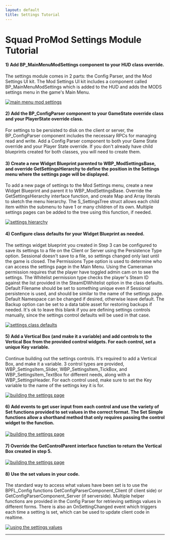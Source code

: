 ```yaml
---
layout: default
title: Settings Tutorial
---
```


# Squad ProMod Settings Module Tutorial

#### 1) Add BP_MainMenuModSettings component to your HUD class override.

The settings module comes in 2 parts: the Config Parser, and the Mod Settings UI kit. The Mod Settings UI kit includes a component called BP_MainMenuModSettings which is added to the HUD and adds the MODS settings menu in the game's Main Menu.

<a href="https://i.imgur.com/FOHe1jo.png" target="_blank" rel="noopener noreferrer">![main menu mod settings](https://i.imgur.com/L6DKtpA.png)</a>

#### 2) Add the BP_ConfigParser component to your GameState override class and your PlayerState override class.

For settings to be persisted to disk on the client or server, the BP_ConfigParser component includes the necessary RPCs for managing read and write. Add a Config Parser component to both your Game State override and your Player State override. If you don't already have child blueprints created for both classes, you will need to create them.

#### 3) Create a new Widget Blueprint parented to WBP_ModSettingsBase, and override GetSettingsHierarchy to define the position in the Settings menu where the settings page will be displayed.

To add a new page of settings to the Mod Settings menu, create a new Widget Blueprint and parent it to WBP_ModSettingsBase. Override the GetSettingsHierarchy interface function, and create Map and Array literals to sketch the menu hierarchy. The S_SettingsTree struct allows each child item within the submenu to have 1 or many children of its own. Multiple settings pages can be added to the tree using this function, if needed.

<a href="https://i.imgur.com/henvduG.png" target="_blank" rel="noopener noreferrer">![settings hierarchy](https://i.imgur.com/uDbsBVf.png)</a>

#### 4) Configure class defaults for your Widget Blueprint as needed.

The settings widget blueprint you created in Step 3 can be configured to save its settings to a file on the Client or Server using the Persistence Type option. Sessional doesn't save to a file, so settings changed only last until the game is closed. The Permissions Type option is used to determine who can access the settings page in the Main Menu. Using the Cameraman permission requires that the player have toggled admin cam on to see the settings. The Whitelist permission type checks the player's Steam ID against the list provided in the SteamIDWhitelist option in the class defaults. Default Filename should be set to something unique even if Sessional persistence is used, and should be similar to the name of the settings page. Default Namespace can be changed if desired, otherwise leave default. The Backup option can be set to a data table asset for restoring backups if needed. It's ok to leave this blank if you are defining settings controls manually, since the settings control defaults will be used in that case.

<a href="https://i.imgur.com/fxAb2mT.png" target="_blank" rel="noopener noreferrer">![settings class defaults](https://i.imgur.com/SOeunvE.png)</a>

#### 5) Add a Vertical Box (and make it a variable) and add controls to the Vertical Box from the provided control widgets. For each control, set a unique Key variable.

Continue building out the settings controls. It's required to add a Vertical Box, and make it a variable. 3 control types are provided, WBP_SettingsItem_Slider, WBP_SettingsItem_TickBox, and WBP_SettingsItem_TextBox for different needs, along with a WBP_SettingsHeader. For each control used, make sure to set the Key variable to the name of the settings key it is for.

<a href="https://i.imgur.com/ihwvlgx.png" target="_blank" rel="noopener noreferrer">![building the settings page](https://i.imgur.com/npMNZEN.png)</a>

#### 6) Add events to get user input from each control and use the variety of Set functions provided to set values in the correct format. The Set Simple functions allow a shorthand method that only requires passing the control widget to the function.

<a href="https://i.imgur.com/Lx7dDVt.png" target="_blank" rel="noopener noreferrer">![building the settings page](https://i.imgur.com/Xz7CRty.png)</a>

#### 7) Override the GetControlParent interface function to return the Vertical Box created in step 5.

<a href="https://i.imgur.com/Hh4eih7.png" target="_blank" rel="noopener noreferrer">![building the settings page](https://i.imgur.com/j4tF59l.png)</a>

#### 8) Use the set values in your code.

The standard way to access what values have been set is to use the BPFL_Config functions GetConfigParserComponent_Client (if client side) or GetConfigParserComponent_Server (if serverside). Multiple helper functions are provided in the Config Parser for retrieving settings values in different forms. There is also an OnSettingChanged event which triggers each time a setting is set, which can be used to update client code in realtime.

<a href="https://i.imgur.com/nVx6T7H.png" target="_blank" rel="noopener noreferrer">![using the settings values](https://i.imgur.com/4lZwJda.png)</a>

---
